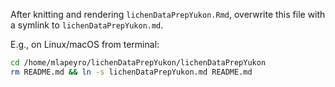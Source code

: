 After knitting and rendering `lichenDataPrepYukon.Rmd`, overwrite this file with a symlink to `lichenDataPrepYukon.md`.

E.g., on Linux/macOS from terminal:

```bash
cd /home/mlapeyro/lichenDataPrepYukon/lichenDataPrepYukon
rm README.md && ln -s lichenDataPrepYukon.md README.md
```
